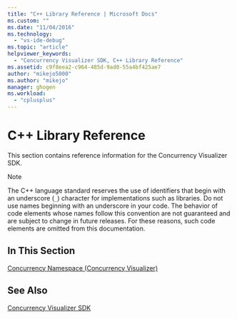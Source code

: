 ```yaml
---
title: "C++ Library Reference | Microsoft Docs"
ms.custom: ""
ms.date: "11/04/2016"
ms.technology: 
  - "vs-ide-debug"
ms.topic: "article"
helpviewer_keywords: 
  - "Concurrency Visualizer SDK, C++ Library Reference"
ms.assetid: c9f8eea2-c964-485d-9ad0-55a4bf425ae7
author: "mikejo5000"
ms.author: "mikejo"
manager: ghogen
ms.workload: 
  - "cplusplus"
---
```

# C++ Library Reference
This section contains reference information for the Concurrency Visualizer SDK.  
  
> [!NOTE]
>  The C++ language standard reserves the use of identifiers that begin with an underscore (`_`) character for implementations such as libraries. Do not use names beginning with an underscore in your code. The behavior of code elements whose names follow this convention are not guaranteed and are subject to change in future releases. For these reasons, such code elements are omitted from this documentation.  
  
## In This Section  
 [Concurrency Namespace (Concurrency Visualizer)](../profiling/concurrency-namespace-concurrency-visualizer.md)  
  
## See Also  
 [Concurrency Visualizer SDK](../profiling/concurrency-visualizer-sdk.md)